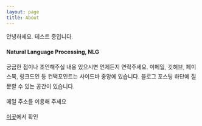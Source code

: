 ```yaml
---
layout: page
title: About
---
```


<div style="font-size: 0.9rem; font-weight:300; line-height: 1.6rem;">

안녕하세요. 테스트 중입니다.

<p class="message" style="font-size: 0.9rem; font-weight: 700">
Natural Language Processing, NLG
</p>
궁금한 점이나 조언해주실 내용 있으시면 언제든지 연락주세요. 이메일, 깃허브, 페이스북, 링크드인 등 컨택포인트는 사이드바 중앙에 있습니다. 블로그 포스팅 하단에 질문할 수 있는 공간이 있습니다. <br>

메일 주소를 이용해 주세요 <br>

 <a href="">이곳</a>에서 확인

</div>